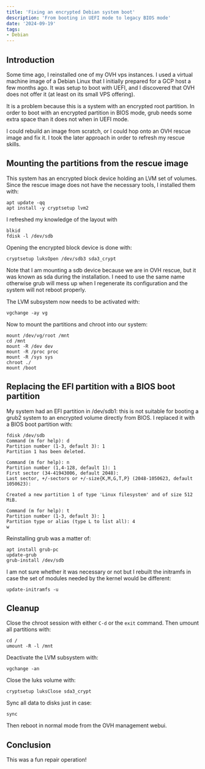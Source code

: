 ```yaml
---
title: 'Fixing an encrypted Debian system boot'
description: 'From booting in UEFI mode to legacy BIOS mode'
date: '2024-09-19'
tags:
- Debian
---
```


## Introduction

Some time ago, I reinstalled one of my OVH vps instances. I used a virtual machine image of a Debian Linux that I initially prepared for a GCP host a few months ago. It was setup to boot with UEFI, and I discovered that OVH does not offer it (at least on its small VPS offering).

It is a problem because this is a system with an encrypted root partition. In order to boot with an encrypted partition in BIOS mode, grub needs some extra space than it does not when in UEFI mode.

I could rebuild an image from scratch, or I could hop onto an OVH rescue image and fix it. I took the later approach in order to refresh my rescue skills.

## Mounting the partitions from the rescue image

This system has an encrypted block device holding an LVM set of volumes. Since the rescue image does not have the necessary tools, I installed them with:
``` shell
apt update -qq
apt install -y cryptsetup lvm2
```

I refreshed my knowledge of the layout with
``` shell
blkid
fdisk -l /dev/sdb
```

Opening the encrypted block device is done with:
``` shell
cryptsetup luksOpen /dev/sdb3 sda3_crypt
```

Note that I am mounting a sdb device because we are in OVH rescue, but it was known as sda during the installation. I need to use the same name otherwise grub will mess up when I regenerate its configuration and the system will not reboot properly.

The LVM subsystem now needs to be activated with:
``` shell
vgchange -ay vg
```

Now to mount the partitions and chroot into our system:

``` shell
mount /dev/vg/root /mnt
cd /mnt
mount -R /dev dev
mount -R /proc proc
mount -R /sys sys
chroot ./
mount /boot
```

## Replacing the EFI partition with a BIOS boot partition

My system had an EFI partition in /dev/sdb1: this is not suitable for booting a grub2 system to an encrypted volume directly from BIOS. I replaced it with a BIOS boot partition with:
``` shell
fdisk /dev/sdb
Command (m for help): d
Partition number (1-3, default 3): 1
Partition 1 has been deleted.

Command (m for help): n
Partition number (1,4-128, default 1): 1
First sector (34-41943006, default 2048):
Last sector, +/-sectors or +/-size{K,M,G,T,P} (2048-1050623, default 1050623):

Created a new partition 1 of type 'Linux filesystem' and of size 512 MiB.

Command (m for help): t
Partition number (1-3, default 3): 1
Partition type or alias (type L to list all): 4
w
```

Reinstalling grub was a matter of:
``` shell
apt install grub-pc
update-grub
grub-install /dev/sdb
```

I am not sure whether it was necessary or not but I rebuilt the initramfs in case the set of modules needed by the kernel would be different:
``` shell
update-initramfs -u
```

## Cleanup

Close the chroot session with either `C-d` or the `exit` command. Then umount all partitions with:
``` shell
cd /
umount -R -l /mnt
```

Deactivate the LVM subsystem with:
``` shell
vgchange -an
```

Close the luks volume with:
``` shell
cryptsetup luksClose sda3_crypt
```

Sync all data to disks just in case:
``` shell
sync
```

Then reboot in normal mode from the OVH management webui.

## Conclusion

This was a fun repair operation!
